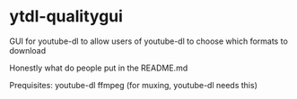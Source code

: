 # ytdl-qualitygui
GUI for youtube-dl to allow users of youtube-dl to choose which formats to download

Honestly what do people put in the README.md

Prequisites:
youtube-dl
ffmpeg (for muxing, youtube-dl needs this)

